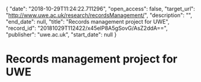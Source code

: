 {
  "date": "2018-10-29T11:24:22.711296", 
  "open_access": false, 
  "target_url": "http://www.uwe.ac.uk/research/recordsManagement/", 
  "description": "", 
  "end_date": null, 
  "title": "Records management project for UWE", 
  "record_id": "20181029T112422/x45elP8A5gSovG/AsZ2ddA==", 
  "publisher": "uwe.ac.uk", 
  "start_date": null
}

# Records management project for UWE

